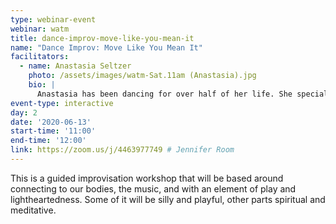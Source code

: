 ```yaml
---
type: webinar-event
webinar: watm
title: dance-improv-move-like-you-mean-it
name: "Dance Improv: Move Like You Mean It"
facilitators:
  - name: Anastasia Seltzer
    photo: /assets/images/watm-Sat.11am (Anastasia).jpg
    bio: |
      Anastasia has been dancing for over half of her life. She specializes in choreography, freestyle, hip hop, and various forms of social dance. She has experience teaching dance routines, classes, and organizing dance events. Dance is her greatest passion. She believes it grounds us, connecting us to our bodies, the Earth, and each other.
event-type: interactive
day: 2
date: '2020-06-13'
start-time: '11:00'
end-time: '12:00'
link: https://zoom.us/j/4463977749 # Jennifer Room
---
```


This is a guided improvisation workshop that will be based around connecting to our bodies, the music, and with an element of play and lightheartedness. Some of it will be silly and playful, other parts spiritual and meditative.

